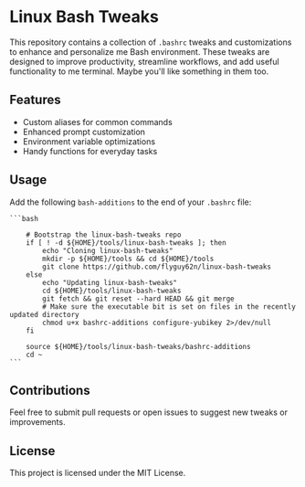# Linux Bash Tweaks

This repository contains a collection of `.bashrc` tweaks and customizations to enhance and personalize me Bash environment. These tweaks are designed to improve productivity, streamline workflows, and add useful functionality to me terminal.  Maybe you'll like something in them too.

## Features
- Custom aliases for common commands
- Enhanced prompt customization
- Environment variable optimizations
- Handy functions for everyday tasks

## Usage
Add the following `bash-additions` to the end of your `.bashrc` file:

    ```bash
    
        # Bootstrap the linux-bash-tweaks repo
        if [ ! -d ${HOME}/tools/linux-bash-tweaks ]; then
            echo "Cloning linux-bash-tweaks"
            mkdir -p ${HOME}/tools && cd ${HOME}/tools
            git clone https://github.com/flyguy62n/linux-bash-tweaks
        else
            echo "Updating linux-bash-tweaks"
            cd ${HOME}/tools/linux-bash-tweaks
            git fetch && git reset --hard HEAD && git merge
            # Make sure the executable bit is set on files in the recently updated directory
            chmod u+x bashrc-additions configure-yubikey 2>/dev/null    
        fi

        source ${HOME}/tools/linux-bash-tweaks/bashrc-additions
        cd ~
    ```

## Contributions
Feel free to submit pull requests or open issues to suggest new tweaks or improvements.

## License
This project is licensed under the MIT License.